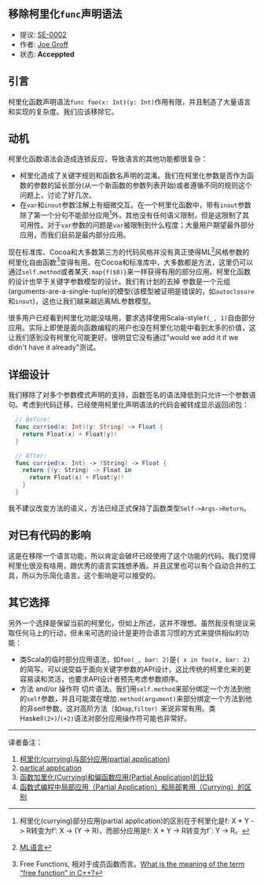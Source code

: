 移除柯里化`func`声明语法
---

* 提议: [SE-0002](https://github.com/apple/swift-evolution/blob/master/proposals/0002-remove-currying.md)
* 作者: [Joe Groff](https://github.com/jckarter)
* 状态: **Acceppted**

## 引言

柯里化函数声明语法`func foo(x: Int)(y: Int)`作用有限，并且制造了大量语言和实现的复杂度。我们应该移除它。

## 动机

柯里化函数语法会造成连锁反应，导致语言的其他功能都很复杂：

- 柯里化造成了关键字规则和函数名声明的混淆。我们在柯里化参数是否作为函数的参数的延长部分(从一个新函数的参数列表开始)或者遵循不同的规则这个问题上，讨论了好几次。
- 在`var`和`inout`参数注解上有细微交互。在一个柯里化函数中，带有`inout`参数除了第一个分句不能部分应用[^1]外，其他没有任何语义限制，但是这限制了其可用性。对于`var`参数的问题是`var`被限制到什么程度；大量用户期望最外部分应用，而我们目前是最内部分应用。

现在标准库、Cocoa和大多数第三方的代码风格并没有真正使得ML[^2]风格参数的柯里化自由函数[^3]变得有用。在Cocoa和标准库中，大多数都是方法，这里仍可以通过`self.method`或者某天`.map{f($0)}`来一样获得有用的部分应用。柯里化函数的设计也早于关键字参数模型的设计。我们有计划的去掉 参数是一个元组(arguments-are-a-single-tuple)的模型(该模型被证明是错误的，如`autoclosure`和`inout`)，这也让我们越来越远离ML参数模型。

很多用户已经看到柯里化功能没啥用，要求选择使用Scala-style`f(_, 1)`自由部分应用。实际上即使是面向函数编程的用户也没在柯里化功能中看到太多的价值，这让我们感到没有柯里化可能更好。很明显它没有通过"would we add it if we didn't have it already"测试。

## 详细设计

我们移除了对多个参数模式声明的支持，函数签名的语法降低到只允许一个参数语句。考虑到代码迁移，已经使用柯里化声明语法的代码会被转成显示返回闭包：


```swift
  // Before:
  func curried(x: Int)(y: String) -> Float {
    return Float(x) + Float(y)!
  }

  // After:
  func curried(x: Int) -> (String) -> Float {
    return {(y: String) -> Float in
      return Float(x) + Float(y)!
    }
  }  
```

我不建议改变方法的语义，方法已经正式保持了函数类型`Self->Args->Return`。

## 对已有代码的影响

这是在移除一个语言功能，所以肯定会破坏已经使用了这个功能的代码。我们觉得柯里化很没有啥用，跟优秀的语言实践想矛盾。并且这里也可以有个自动合并的工具，所以为乐简化语言，这个影响是可以接受的。

## 其它选择

另外一个选择是保留当前的柯里化，但如上所述，这并不理想。虽然我没有提议采取任何马上的行动，但未来可选的设计是更符合语言习惯的方式来提供相似的功能：

- 类Scala的临时部分应用语法，如`foo(_, bar: 2)`是`{ x in foo(x, bar: 2)`的简写。可以说受益于面向关键字参数的API设计，这比传统的柯里化来的更容易读和灵活，也要求API设计者预先考虑参数顺序。
- 方法 and/or 操作符 切片语法。我们用`self.method`来部分绑定一个方法到他的`self`参数，并且可能潜在增加`.method(argument)`来部分绑定一个方法到他的非self参数。这对高阶方法（如`map`,`filter）`来说非常有用。类Haskell`(2+)`/`(+2)`语法对部分应用操作符可能也非常好。



---
译者备注：

1. [柯里化(currying)与部分应用(partial application)](http://www.jstips.co/zh_cn/curry-vs-partial-application/)
2. [partical application](https://en.wikipedia.org/wiki/Partial_application)
3. [函数加里化(Currying)和偏函数应用(Partial Application)的比较](http://www.vaikan.com/currying-partial-application/)
4. [函数式编程中局部应用（Partial Application）和局部套用（Currying）的区别](https://segmentfault.com/a/1190000000765247)

[^1]: 柯里化(currying)部分应用(partial application)的区别在于柯里化是f: X * Y -> R转变为f’: X -> (Y -> R)，而部分应用是f: X * Y -> R转变为f`: Y -> R。
[^2]: [ML语言](http://baike.baidu.com/view/1149599.htm)
[^3]: Free Functions, 相对于成员函数而言。[What is the meaning of the term “free function” in C++?](http://stackoverflow.com/questions/4861914/what-is-the-meaning-of-the-term-free-function-in-c)